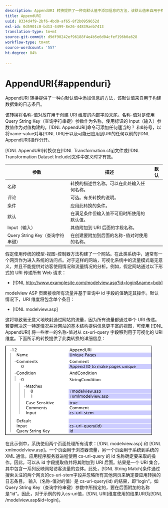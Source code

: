 ```yaml
---
description: AppendURI 转换提供了一种向默认值中添加信息的方法，该默认值来自用于构建数据集的日志条目。
title: AppendURI
uuid: 8334d4f9-2bf6-4bd0-af65-8f2b0959652d
exl-id: 0d5901c0-bd13-4499-8e26-44839aeb7413
translation-type: tm+mt
source-git-commit: d9df90242ef96188f4e4b5e6d04cfef196b0a628
workflow-type: tm+mt
source-wordcount: '557'
ht-degree: 84%

---
```


# AppendURI{#appenduri}

AppendURI 转换提供了一种向默认值中添加信息的方法，该默认值来自用于构建数据集的日志条目。

该转换将名称-值对放在用于创建 URI 维度的内部字段末尾。名称-值对是使用 Query String Key（查询字符串键）参数作为名称，使用标识的 Input（输入）参数值作为对值构建的。[!DNL AppendURI]命令可添加任何适当的？ 和&amp;符号，以将name-value对与[!DNL URI]干以及可能已应用到URI的任何以前的[!DNL AppendURI]操作分开。

[!DNL AppendURI]转换仅在[!DNL Transformation.cfg]文件或[!DNL Transformation Dataset Include]文件中定义时才有效。

| 参数 | 描述 | 默认 |
|---|---|---|
| 名称 | 转换的描述性名称。可以在此处输入任何名称。 |  |
| 评论 | 可选。有关转换的说明。 |  |
| 条件 | 应用此转换的条件。 |  |
| 默认 | 在满足条件但输入值不可用时所使用的默认值。 |  |
| Input（输入） | 其值附加到 URI 后面的字段名称。 |  |
| Query String Key（查询字符串键） | 在创建要附加到后面的名称-值对时使用的名称。 |  |

假定使用传统的模型-视图-控制器方法构建了一个网站。在此类系统中，通常有一个网页作为进入系统的访问点。对于这样的网站，可视化系统中的流量模式毫无意义，并且不能提供对访客使用情况和流量情况的分析。例如，假定网站通过以下形式的 URI 传递所有 Web 请求：

* [!DNL http://www.examplesite.com/modelview.asp?id=login&name=bob]

modelview ASP 页面接收所有流量并基于查询中 id 字段的值确定其操作。默认情况下，URI 维度将包含单个条目：

* [!DNL modelview.asp]

这将导致毫无意义地映射通过网站的流量，因为所有流量都通过单个 URI 传递。若要解决这一特定情况并对网站的基本结构提供信息更丰富的视图，可使用 [!DNL AppendURI] 将一些唯一的名称-值对从 cs-uri-query 字段移到用于可视化的 URI 维度。下面所示的转换提供了此类转换的详细信息：

![](assets/cfg_TransformationType_AppendURI.png)

在此示例中，系统使用两个页面处理所有请求：[!DNL modelview.asp] 和 [!DNL xmlmodelview.asp]。一个页面用于浏览器流量，另一个页面用于系统到系统的 XML 通信。应用程序服务器进程使用 cs-uri-query 的 id 名称确定要采取的操作。因此，可以从 id 字段提取值并将其附加到 URI 后面。结果是一个 URI 集合，其中包含一系列反映网站访客流量的变体。此处，[!DNL String Match]条件通过搜索关注的两个网页的cs-uri-stem字段并忽略所有其他网页来确定要应用转换的日志条目。 输入（名称-值对的值）是 cs-uri-query(id) 的结果，即“login”。如 Query String Key（查询字符串键）参数中所指定的，要在后面附加的名称是“id”。因此，对于示例的传入cs-uri值，[!DNL URI]维度使用的结果URI为[!DNL /modelview.asp&id=login]。
